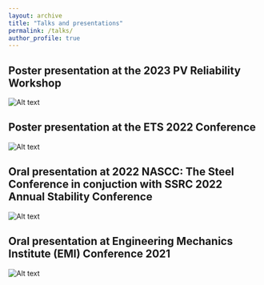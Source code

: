 ```yaml
---
layout: archive
title: "Talks and presentations"
permalink: /talks/
author_profile: true
---
```


## Poster presentation at the 2023 PV Reliability Workshop
![Alt text](http://xinlong-du.github.io/files/Poster2PVRW.png)

## Poster presentation at the ETS 2022 Conference
![Alt text](http://xinlong-du.github.io/files/Poster1ETS.png)


## Oral presentation at 2022 NASCC: The Steel Conference in conjuction with SSRC 2022 Annual Stability Conference
![Alt text](http://xinlong-du.github.io/files/Presentation2SSRC.png)


## Oral presentation at Engineering Mechanics Institute (EMI) Conference 2021
![Alt text](http://xinlong-du.github.io/files/Presentation1EMI.png)